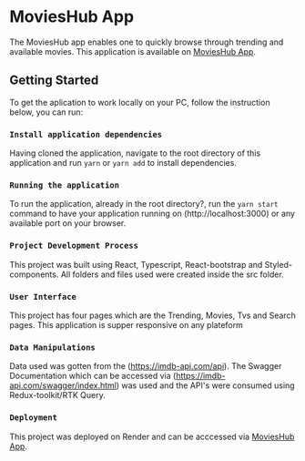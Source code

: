 # MoviesHub App

The MoviesHub app enables one to quickly browse through trending and available movies. This application is available on [MoviesHub App](https://moviehub-lgjh.onrender.com/).

## Getting Started

To get the aplication to work locally on your PC, follow the instruction below, you can run:

### `Install application dependencies`

Having cloned the application, navigate to the root directory of this application and run `yarn` or `yarn add` to install dependencies.

### `Running the application`

To run the application, already in the root directory?, run the `yarn start` command to have your application running on (http://localhost:3000) or any available port on your browser.

### `Project Development Process`

This project was built using React, Typescript, React-bootstrap and Styled-components. All folders and files used were created inside the src folder.

### `User Interface`

This project has four pages which are the Trending, Movies, Tvs and Search pages. This application is supper responsive on any plateform

### `Data Manipulations`
Data used was gotten from the (https://imdb-api.com/api). The Swagger Documentation which can be accessed via (https://imdb-api.com/swagger/index.html) was used and the API's were consumed using Redux-toolkit/RTK Query.

### `Deployment`
This project was deployed on Render and can be acccessed via [MoviesHub App](https://moviehub-lgjh.onrender.com/).

